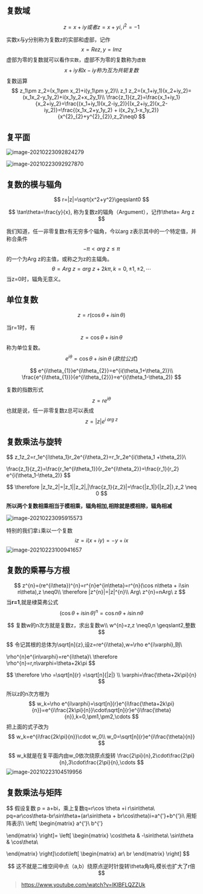 ## 复数域

$$
z=x+iy或者z=x+yi,i^2=-1
$$

实数x与y分别称为复数z的实部和虚部，记作
$$
x=Re z,y=Im z
$$
虚部为零的复数就可以看作`实数`，虚部不为零的复数称为`虚数`
$$
x+iy和x-iy称为互为共轭复数
$$
复数运算
$$
z_1\pm z_2=(x_1\pm x_2)+i(y_1\pm y_2)\\
z_1 z_2=(x_1+iy_1)(x_2+iy_2)=(x_1x_2-y_1y_2)+i(x_1y_2+x_2y_1)\\
\frac{z_1}{z_2}=\frac{x_1+iy_1}{x_2+iy_2}=\frac{(x_1+iy_1)(x_2-iy_2)}{(x_2+iy_2)(x_2-iy_2)}=\frac{(x_1x_2+y_1y_2) + i(x_2y_1-x_1y_2)}{x^{2}_{2}+y^{2}_{2}},z_2\neq0
$$

## 复平面

![image-20210223092824279](img\image-20210223092824279.png)





![image-20210223092927870](img\image-20210223092927870.png)



## 复数的模与辐角


$$
r=|z|=\sqrt{x^2+y^2}\geqslant0
$$

$$
\tan\theta=\frac{y}{x},
称为复数z的辐角（Argument），记作\theta= Arg z
$$

我们知道，任一非零复数z有无穷多个辐角，今以arg z表示其中的一个特定值，并称合条件
$$
-\pi <arg\  z \le\pi
$$
的一个为Arg z的主值，或称之为z的主辐角。
$$
\theta=Arg\ z=arg \ z + 2k\pi,k=0,\pm1,\pm2,\cdots
$$
当z=0时，辐角无意义。



## 单位复数

$$
z=r(\cos\theta+i\sin\theta)
$$



当r=1时，有
$$
z=\cos\theta+i\sin\theta
$$
称为单位复数。
$$
e^{i\theta}=\cos\theta+i\sin\theta   \ (欧拉公式)
$$

$$
e^{i\theta_{1}}e^{i\theta_{2}}=e^{i(\theta_1+\theta_2)}\\
\frac{e^{i\theta_{1}}}{e^{i\theta_{2}}}=e^{i(\theta_1-\theta_2)}
$$

复数的指数形式
$$
z=re^{i\theta}
$$
也就是说，任一非零复数z总可以表成
$$
z=|z|e^{i \ arg\ z}
$$


## 复数乘法与旋转

$$
z_1z_2=r_1e^{i\theta_1}r_2e^{i\theta_2}=r_1r_2e^{i(\theta_1 +\theta_2)}\\

\frac{z_1}{z_2}=\frac{r_1e^{i\theta_1}}{r_2e^{i\theta_2}}=\frac{r_1}{r_2} e^{i(\theta_1-\theta_2)}
$$

$$
\therefore |z_1z_2|=|z_1||z_2|,|\frac{z_1}{z_2}|=\frac{|z_1|}{|z_2|},z_2 \neq 0
$$



**所以两个复数相乘相当于模相乘，辐角相加,相除就是模相除，辐角相减**

![image-20210223095915573](img\image-20210223095915573.png)

特别的我们拿`i`乘以一个复数
$$
iz=i(x+iy)=-y+ix
$$
![image-20210223100941657](img\image-20210223100941657.png)



## 复数的乘幂与方根


$$
z^{n}=(re^{i\theta})^{n}=r^{n}e^{in\theta}=r^{n}(\cos n\theta + i\sin n\theta),z \neq0\\
\therefore |z^{n}|=|z|^{n}\\
Arg\ z^{n}=nArg\ z
$$
当**r=1**,就是棣莫弗公式
$$
(\cos\theta + i\sin \theta)^{n}=\cos n\theta + i\sin n\theta
$$

$$
复数w的n次方就是复数z，求出复数w\\
w^{n}=z,z \neq0,n \geqslant2,整数
$$

$$
令记其根的总体为\sqrt[n]{z},设z=re^{i\theta},w=\rho e^{i\varphi},则\\

\rho^{n}e^{in\varphi}=re^{i\theta}\\
\therefore \rho^{n}=r,n\varphi=\theta+2k\pi
$$

$$
\therefore \rho =\sqrt[n]{r} =\sqrt[n]{|z|} \\
\varphi=\frac{\theta+2k\pi}{n}
$$



所以z的n次方根为
$$
w_k=\rho e^{i\varphi}=\sqrt[n]{r}e^{i\frac{\theta+2k\pi}{n}}=e^{i\frac{2k\pi}{n}}\cdot\sqrt[n]{r}e^{i\frac{\theta}{n}},k=0,\pm1,\pm2,\cdots
$$
把上面的式子改为
$$
w_k=e^{i\frac{2k\pi}{n}}\cdot w_0\\
w_0=\sqrt[n]{r}e^{i\frac{\theta}{n}}
$$

$$
w_k就是在复平面内由w_0依次绕原点旋转
\frac{2\pi}{n},2\cdot\frac{2\pi}{n},3\cdot\frac{2\pi}{n},\cdots
$$
![image-20210223104519956](img\image-20210223104519956.png)



## 复数乘法与矩阵

$$
假设复数 p = a+bi，乘上复数q=r\cos \theta +i r\sin\theta\\
pq=ar\cos\theta-br\sin\theta+(ar\sin\theta + br\cos\theta)i=a^{'}+b^{'}i\\
用矩阵表示\\
\left[
\begin{matrix}
a^{'}\\
b^{'}

\end{matrix}
\right]=
\left[
\begin{matrix}
\cos\theta & -\sin\theta\\
\sin\theta & \cos\theta\\

\end{matrix}
\right]\cdot\left[
\begin{matrix}
ar\\
br
\end{matrix}
\right]
$$


$$
这不就是二维空间中点（a,b）绕原点逆时针旋转\theta角吗,模长也扩大了r倍
$$


> https://www.youtube.com/watch?v=lKIBFLQZZUk

















